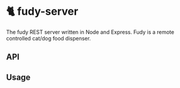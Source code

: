 # 🐈 fudy-server
The fudy REST server written in Node and Express. Fudy is a remote controlled cat/dog food dispenser.

## API

## Usage

